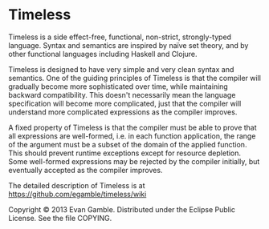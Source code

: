 Timeless
========

Timeless is a side effect-free, functional, non-strict, strongly-typed language. Syntax and semantics are inspired by naïve set theory, and by other functional languages including Haskell and Clojure.

Timeless is designed to have very simple and very clean syntax and semantics. One of the guiding principles of Timeless is that the compiler will gradually become more sophisticated over time, while maintaining backward compatibility. This doesn't necessarily mean the language specification will become more complicated, just that the compiler will understand more complicated expressions as the compiler improves.

A fixed property of Timeless is that the compiler must be able to prove that all expressions are well-formed, i.e. in each function application, the range of the argument must be a subset of the domain of the applied function. This should prevent runtime exceptions except for resource depletion. Some well-formed expressions may be rejected by the compiler initially, but eventually accepted as the compiler improves.

The detailed description of Timeless is at https://github.com/egamble/timeless/wiki

Copyright © 2013 Evan Gamble. Distributed under the Eclipse Public License. See the file COPYING.
